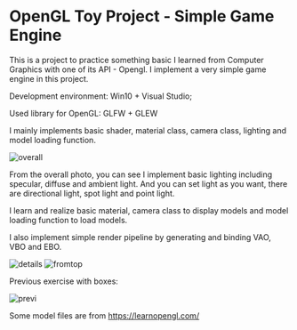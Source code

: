 # OpenGL Toy Project - Simple Game Engine

This is a project to practice something basic I learned from Computer Graphics with one of its API - Opengl. I implement a very simple game engine in this project.

Development environment: Win10 + Visual Studio;

Used library for OpenGL: GLFW + GLEW

I mainly implements basic shader, material class, camera class, lighting and model loading function. 

![overall](https://user-images.githubusercontent.com/24697586/152659574-5700a034-89af-4aea-94df-5cd06fbc569a.PNG)

From the overall photo, you can see I implement basic lighting including specular, diffuse and ambient light. And you can set light as you want, there are directional light, spot light and point light. 

I learn and realize basic material, camera class to display models and model loading function to load models.

I also implement simple render pipeline by generating and binding VAO, VBO and EBO. 

![details](https://user-images.githubusercontent.com/24697586/152659580-a4a3dd0e-3f09-478b-b4d8-45a05d25d9bc.PNG)
![fromtop](https://user-images.githubusercontent.com/24697586/152659582-e79d5479-d5a1-4427-aea9-5d96a74a3f97.PNG)

Previous exercise with boxes:

![previ](https://user-images.githubusercontent.com/24697586/152616131-d91ed79a-25d7-45ac-9146-b7d9f92f9ada.PNG)

Some model files are from https://learnopengl.com/
